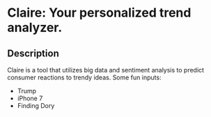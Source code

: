 # Claire: Your personalized trend analyzer.

## Description
Claire is a tool that utilizes big data and sentiment analysis to predict consumer reactions to trendy ideas.
Some fun inputs:
* Trump
* iPhone 7
* Finding Dory
